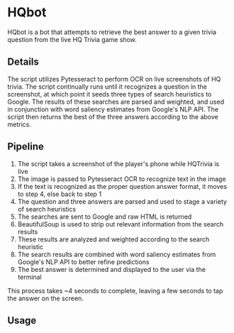 # HQbot

HQbot is a bot that attempts to retrieve the best answer to a given trivia question from the live HQ Trivia game show.

## Details

The script utilizes Pytesseract to perform OCR on live screenshots of HQ trivia. The script continually runs until it recognizes a question in the screenshot, at which point it seeds three types of search heuristics to Google. The results of these searches are parsed and weighted, and used in conjunction with word saliency estimates from Google's NLP API. The script then returns the best of the three answers according to the above metrics.

## Pipeline 

1. The script takes a screenshot of the player's phone while HQTrivia is live
2. The image is passed to Pytesseract OCR to recognize text in the image
3. If the text is recognized as the proper question answer format, it moves to step 4, else back to step 1
4. The question and three answers are parsed and used to stage a variety of search heuristics
5. The searches are sent to Google and raw HTML is returned
6. BeautifulSoup is used to strip out relevant information from the search results
7. These results are analyzed and weighted according to the search heuristic
8. The search results are combined with word saliency estimates from Google's NLP API to better refine predictions
9. The best answer is determined and displayed to the user via the terminal

This process takes ~4 seconds to complete, leaving a few seconds to tap the answer on the screen.

## Usage
